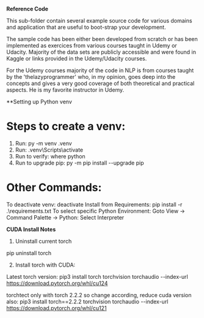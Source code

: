 **Reference Code**

This sub-folder contain several example source code for various domains and application that are useful to boot-strap your development.

The sample code has been either been developed from scratch or has been implemented as exercices from various courses taught in Udemy or Udacity. Majority of the data sets are publicly accessible and were found in Kaggle or links provided in the Udemy/Udacity courses.

For the Udemy courses majority of the code in NLP is from courses taught by the 'thelazyprogrammer' who, in my opinion, goes deep into the concepts and gives a very good coverage of both theoretical and practical aspects. He is my favorite instructor in Udemy. 


**Setting up Python venv

# Steps to create a venv:
1. Run: py -m venv .venv
2. Run: .venv\Scripts\activate
3. Run to verify: where python
4. Run to upgrade pip: py -m pip install --upgrade pip


# Other Commands:
To deactivate venv: deactivate
Install from Requirements: pip install -r .\requirements.txt
To select specific Python Environment:
Goto View -> Command Palette -> Python: Select Interpreter

**CUDA Install Notes**
1. Uninstall current torch

pip uninstall torch

2. Install torch with CUDA:

Latest torch version:
pip3 install torch torchvision torchaudio --index-url https://download.pytorch.org/whl/cu124

torchtect only with torch 2.2.2 so change according, reduce cuda version also:
pip3 install torch==2.2.2 torchvision torchaudio --index-url https://download.pytorch.org/whl/cu121